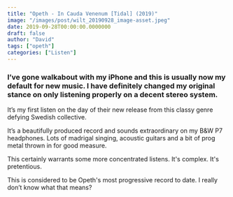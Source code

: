 ```yaml
---
title: "Opeth - In Cauda Venenum [Tidal] (2019)"
image: "/images/post/wilt_20190928_image-asset.jpeg"
date: 2019-09-28T00:00:00.0000000
draft: false
author: "David"
tags: ["opeth"]
categories: ["Listen"]
---
```

### I’ve gone walkabout with my iPhone and this is usually now my default for new music. I have definitely changed my original stance on only listening properly on a decent stereo system. 

 It’s my first listen on the day of their new release from this classy genre defying Swedish collective. 

 It’s a beautifully produced record and sounds extraordinary on my B&W P7 headphones. Lots of madrigal singing, acoustic guitars and a bit of prog metal thrown in for good measure. 

 This certainly warrants some more concentrated listens. It's complex. It's pretentious. 

 This is considered to be Opeth's most progressive record to date. I really don’t know what that means?